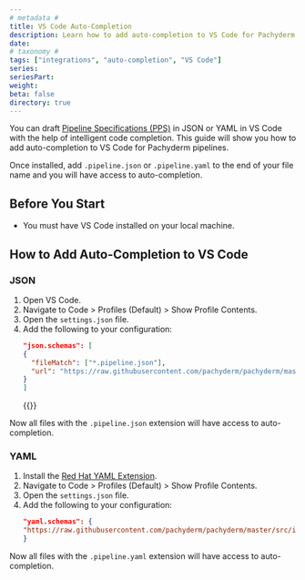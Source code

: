 ```yaml
---
# metadata # 
title: VS Code Auto-Completion
description: Learn how to add auto-completion to VS Code for Pachyderm pipelines.
date: 
# taxonomy #
tags: ["integrations", "auto-completion", "VS Code"]
series:
seriesPart:
weight: 
beta: false 
directory: true
---
```


You can draft [Pipeline Specifications (PPS)](/{{%release%}}/build-dags/pipeline-spec/) in JSON or YAML in VS Code with the help of intelligent code completion. This guide will show you how to add auto-completion to VS Code for Pachyderm pipelines. 

Once installed, add `.pipeline.json` or `.pipeline.yaml` to the end of your file name and you will have access to auto-completion.

## Before You Start

- You must have VS Code installed on your local machine.

## How to Add Auto-Completion to VS Code

### JSON 

1. Open VS Code.
2. Navigate to Code > Profiles (Default) > Show Profile Contents.
3. Open the `settings.json` file.
4. Add the following to your configuration:
    ```json
    "json.schemas": [
    {
      "fileMatch": ["*.pipeline.json"],
      "url": "https://raw.githubusercontent.com/pachyderm/pachyderm/master/src/internal/jsonschema/pps_v2/CreatePipelineRequest.schema.json"
    }
   ]
    ```
    {{<youtube zSt0lIeYrtY>}}

Now all files with the `.pipeline.json` extension will have access to auto-completion.

### YAML

1. Install the [Red Hat YAML Extension](https://marketplace.visualstudio.com/items?itemName=redhat.vscode-yaml).
2. Navigate to Code > Profiles (Default) > Show Profile Contents.
3. Open the `settings.json` file.
4. Add the following to your configuration:
    ```json
    "yaml.schemas": {
    "https://raw.githubusercontent.com/pachyderm/pachyderm/master/src/internal/jsonschema/pps_v2/CreatePipelineRequest.schema.json": "/**/*.pipeline.yaml"
    }
    ```

Now all files with the `.pipeline.yaml` extension will have access to auto-completion.